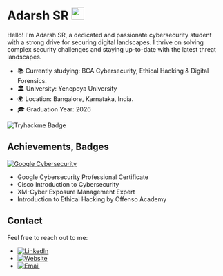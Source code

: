 # Adarsh SR  <img src="https://github.com/TheDudeThatCode/TheDudeThatCode/blob/master/Assets/Hi.gif" width="29px">

Hello! I'm Adarsh SR, a dedicated and passionate cybersecurity student with a strong drive for securing digital landscapes. I thrive on solving complex security challenges and staying up-to-date with the latest threat landscapes.

- 📚 Currently studying: BCA Cybersecurity, Ethical Hacking & Digital Forensics.
- 🏛️ University: Yenepoya University
- 🌍 Location: Bangalore, Karnataka, India.
- 🎓 Graduation Year: 2026

![Tryhackme Badge](https://github.com/Adarsh-S-R/Adarsh-S-R/assets/132756350/437fb6a2-76ad-4044-ad69-6e57a4b3d584)

## Achievements, Badges

<!--START_SECTION:badges-->
[![Google Cybersecurity](https://images.credly.com/size/120x120/images/0bf0f2da-a699-4c82-82e2-56dcf1f2e1c7/image.png)](https://www.credly.com/badges/a94478f7-c91c-47b6-8756-ed7e1b77baf8/public_url "Google Cybersecurity Professional Certificate")

<!--END_SECTION:badges--> 

- Google Cybersecurity Professional Certificate
- Cisco Introduction to Cybersecurity
- XM-Cyber Exposure Management Expert
- Introduction to Ethical Hacking by Offenso Academy

## Contact

Feel free to reach out to me:

- [![LinkedIn](https://img.shields.io/badge/LinkedIn-Adarsh%20SR-blue?style=flat&logo=linkedin)](https://www.linkedin.com/in/adarsh-sr/)
- [![Website](https://img.shields.io/badge/Website-AdarshSR.carrd.co-green?style=flat&logo=website)](https://adarshsr.carrd.co/)
- [![Email](https://img.shields.io/badge/Email-aderse246%40gmail.com-red?style=flat&logo=gmail)](mailto:aderse246@gmail.com)
